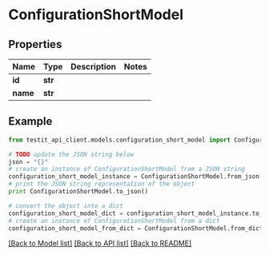 # ConfigurationShortModel


## Properties
Name | Type | Description | Notes
------------ | ------------- | ------------- | -------------
**id** | **str** |  | 
**name** | **str** |  | 

## Example

```python
from testit_api_client.models.configuration_short_model import ConfigurationShortModel

# TODO update the JSON string below
json = "{}"
# create an instance of ConfigurationShortModel from a JSON string
configuration_short_model_instance = ConfigurationShortModel.from_json(json)
# print the JSON string representation of the object
print ConfigurationShortModel.to_json()

# convert the object into a dict
configuration_short_model_dict = configuration_short_model_instance.to_dict()
# create an instance of ConfigurationShortModel from a dict
configuration_short_model_from_dict = ConfigurationShortModel.from_dict(configuration_short_model_dict)
```
[[Back to Model list]](../README.md#documentation-for-models) [[Back to API list]](../README.md#documentation-for-api-endpoints) [[Back to README]](../README.md)


